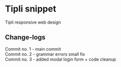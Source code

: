 # Tipli snippet
Tipli responsive web design

## Change-logs

Commit no. 1 - main commit<br>
Commit no. 2 - grammar errors small fix<br>
Commit no. 3 - added modal login form + code cleanup<br>
